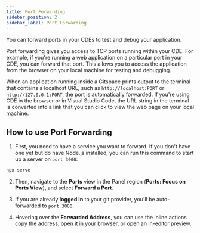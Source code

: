 ```yaml
---
title: Port Forwarding
sidebar_position: 2
sidebar_label: Port Forwarding
---
```


You can forward ports in your CDEs to test and debug your application. 

Port forwarding gives you access to TCP ports running within your CDE. For example, if you're running a web application on a particular port in your CDE, you can forward that port. This allows you to access the application from the browser on your local machine for testing and debugging.

When an application running inside a Gitspace prints output to the terminal that contains a localhost URL, such as `http://localhost:PORT` or `http://127.0.0.1:PORT`, the port is automatically forwarded. If you're using CDE in the browser or in Visual Studio Code, the URL string in the terminal is converted into a link that you can click to view the web page on your local machine.

## How to use Port Forwarding

1. First, you need to have a service you want to forward. If you don't have one yet but do have Node.js installed, you can run this command to start up a server on `port 3000`:

```sh
npx serve
```
2. Then, navigate to the **Ports** view in the Panel region (**Ports: Focus on Ports View**), and select **Forward a Port**.

3. If you are already **logged in** to your git provider, you'll be auto-forwarded to `port 3000`. 

4. Hovering over the **Forwarded Address**, you can use the inline actions copy the address, open it in your browser, or open an in-editor preview.